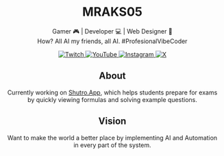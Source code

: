 <div align="center">
  <h1>MRAKS05</h1>
  <p>Gamer 🎮 | Developer 💻 | Web Designer 🎨<br/>
  How? All AI my friends, all AI. #ProfesionalVibeCoder</p>
  <p>
    <a href="https://twitch.tv/mr_aks_05">
      <img src="https://img.shields.io/badge/Twitch-@mr_aks_05-6441A5?style=for-the-badge&logo=twitch&logoColor=white" alt="Twitch">
    </a>
    <a href="https://www.youtube.com/@mr_aks_05">
      <img src="https://img.shields.io/badge/YouTube-@mr_aks_05-FF0000?style=for-the-badge&logo=youtube&logoColor=white" alt="YouTube">
    </a>
    <a href="https://instagram.com/mraks05">
      <img src="https://img.shields.io/badge/Instagram-@mraks05-E4405F?style=for-the-badge&logo=instagram&logoColor=white" alt="Instagram">
    </a>
    <a href="https://x.com/MRAKS92237275">
      <img src="https://img.shields.io/badge/X-@MRAKS92237275-000000?style=for-the-badge&logo=twitter&logoColor=white" alt="X">
    </a>
  </p>
</div>


<div align="center">
  <h2>About</h2>
  <p>Currently working on <a href="https://github.com/Omnyrix/Shutro.App">Shutro.App</a>, which helps students prepare for exams by quickly viewing formulas and solving example questions.</p>
</div>

<div align="center">
  <h2>Vision</h2>
  <p>Want to make the world a better place by implementing AI and Automation in every part of the system.</p>
</div>


<!--
📌 Template Notes (only visible in edit mode):

1. **Add buttons:**  
   `<a href="YOUR_LINK"><img src="https://img.shields.io/badge/LABEL-USERNAME-COLOR?style=for-the-badge&logo=PLATFORM&logoColor=white" alt="PLATFORM"></a>`

2. **New sections:**  
   Use markdown headings, e.g. `## Projects` then list items below.

3. **Customize badges:**  
   Edit the shields.io URL parameters (LABEL, COLOR, logo).

4. **Example GitHub button:**  
   `<a href="https://github.com/YourUsername"><img src="https://img.shields.io/badge/GitHub-YourUsername-181717?style=for-the-badge&logo=github&logoColor=white" alt="GitHub"></a>`

5. Hyper Links:
   "[Link Text](https://example.com)"
-->
